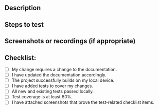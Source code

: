 <!--- Provide a general summary of your changes in the Title above -->

## Description

<!--- Describe your changes in detail.  -->

## Steps to test

<!--- Please describe in detail how you tested your changes. -->
<!--- Include details of your testing environment, and the tests you ran to -->
<!--- see how your change affects other areas of the code, etc. -->

## Screenshots or recordings (if appropriate)

## Checklist:

<!--- Go over all the following points, and put an `x` in all the boxes that apply. -->
<!--- If you're unsure about any of these, don't hesitate to ask. We're here to help! -->

- [ ] My change requires a change to the documentation.
- [ ] I have updated the documentation accordingly.
- [ ] The project successfully builds on my local device.
- [ ] I have added tests to cover my changes.
- [ ] All new and existing tests passed locally.
- [ ] Test coverage is at least 80%.
- [ ] I have attached screenshots that prove the test-related checklist items.

